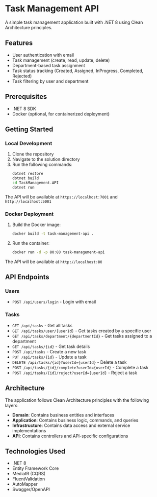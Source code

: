 # Task Management API

A simple task management application built with .NET 8 using Clean Architecture principles.

## Features

- User authentication with email
- Task management (create, read, update, delete)
- Department-based task assignment
- Task status tracking (Created, Assigned, InProgress, Completed, Rejected)
- Task filtering by user and department

## Prerequisites

- .NET 8 SDK
- Docker (optional, for containerized deployment)

## Getting Started

### Local Development

1. Clone the repository
2. Navigate to the solution directory
3. Run the following commands:
   ```bash
   dotnet restore
   dotnet build
   cd TaskManagement.API
   dotnet run
   ```

The API will be available at `https://localhost:7001` and `http://localhost:5001`

### Docker Deployment

1. Build the Docker image:
   ```bash
   docker build -t task-management-api .
   ```

2. Run the container:
   ```bash
   docker run -d -p 80:80 task-management-api
   ```

The API will be available at `http://localhost:80`

## API Endpoints

### Users

- `POST /api/users/login` - Login with email

### Tasks

- `GET /api/tasks` - Get all tasks
- `GET /api/tasks/user/{userId}` - Get tasks created by a specific user
- `GET /api/tasks/department/{departmentId}` - Get tasks assigned to a department
- `GET /api/tasks/{id}` - Get task details
- `POST /api/tasks` - Create a new task
- `PUT /api/tasks/{id}` - Update a task
- `DELETE /api/tasks/{id}?userId={userId}` - Delete a task
- `POST /api/tasks/{id}/complete?userId={userId}` - Complete a task
- `POST /api/tasks/{id}/reject?userId={userId}` - Reject a task

## Architecture

The application follows Clean Architecture principles with the following layers:

- **Domain**: Contains business entities and interfaces
- **Application**: Contains business logic, commands, and queries
- **Infrastructure**: Contains data access and external service implementations
- **API**: Contains controllers and API-specific configurations

## Technologies Used

- .NET 8
- Entity Framework Core
- MediatR (CQRS)
- FluentValidation
- AutoMapper
- Swagger/OpenAPI 